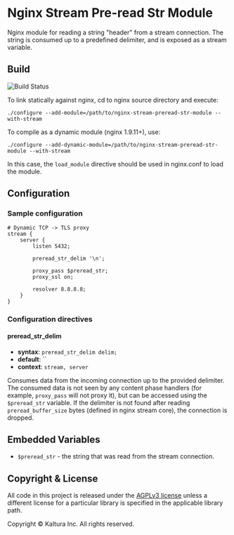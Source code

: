 # Nginx Stream Pre-read Str Module

Nginx module for reading a string "header" from a stream connection.
The string is consumed up to a predefined delimiter, and is exposed as a stream variable.

## Build

![Build Status](https://github.com/kaltura/nginx-stream-preread-str-module/actions/workflows/ci.yml/badge.svg)

To link statically against nginx, cd to nginx source directory and execute:

    ./configure --add-module=/path/to/nginx-stream-preread-str-module --with-stream

To compile as a dynamic module (nginx 1.9.11+), use:

    ./configure --add-dynamic-module=/path/to/nginx-stream-preread-str-module --with-stream

In this case, the `load_module` directive should be used in nginx.conf to load the module.

## Configuration

### Sample configuration

```
# Dynamic TCP -> TLS proxy
stream {
    server {
        listen 5432;

        preread_str_delim '\n';

        proxy_pass $preread_str;
        proxy_ssl on;

        resolver 8.8.8.8;
    }
}
```

### Configuration directives

#### preread_str_delim
* **syntax**: `preread_str_delim delim;`
* **default**: ``
* **context**: `stream, server`

Consumes data from the incoming connection up to the provided delimiter.
The consumed data is not seen by any content phase handlers (for example, `proxy_pass` will not proxy it),
but can be accessed using the `$preread_str` variable.
If the delimiter is not found after reading `preread_buffer_size` bytes (defined in nginx stream core), the connection is dropped.

## Embedded Variables

* `$preread_str` - the string that was read from the stream connection.

## Copyright & License

All code in this project is released under the [AGPLv3 license](http://www.gnu.org/licenses/agpl-3.0.html) unless a different license for a particular library is specified in the applicable library path.

Copyright © Kaltura Inc. All rights reserved.
